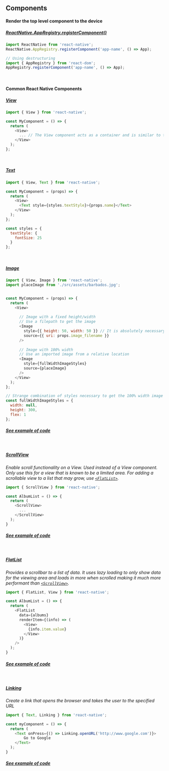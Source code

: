 ## Components

#### Render the top level component to the device
##### [ReactNative.AppRegistry.registerComponent()](https://facebook.github.io/react-native/docs/appregistry.html#registercomponent)
```js
import ReactNative from 'react-native';
ReactNative.AppRegistry.registerComponent('app-name', () => App);

// Using destructuring
import { AppRegistry } from 'react-dom';
AppRegistry.registerComponent('app-name', () => App);
```

<br>

#### Common React Native Components
##### [View](https://facebook.github.io/react-native/docs/view.html)
```js
import { View } from 'react-native';

const MyComponent = () => {
  return (
    <View>
      ... // The View component acts as a container and is similar to the `div` tag in HTML
    </View>  
  );
};
```

<br>

##### [Text](https://facebook.github.io/react-native/docs/text.html)
```js
import { View, Text } from 'react-native';

const MyComponent = (props) => {
  return (
    <View>
      <Text style={styles.textStyle}>{props.name}</Text>
    </View>
  );
};

const styles = {
  textStyle: {
    fontSize: 25
  }
};
```

<br>

##### [Image](https://facebook.github.io/react-native/docs/image.html)
```js
import { View, Image } from 'react-native';
import placeImage from './src/assets/barbados.jpg';


const MyComponent = (props) => {
  return (
    <View>
    
      // Image with a fixed height/width
      // Use a filepath to get the image
      <Image 
        style={{ height: 50, width: 50 }} // It is absolutely necessary to provide a width/height in order for the image to appear
        source={{ uri: props.image_filename }}
      />
      
      // Image with 100% width
      // Use an imported image from a relative location 
      <Image 
        style={fullWidthImageStyles}
        source={placeImage}
      />
    </View>  
  );
};

// Strange combination of styles necessary to get the 100% width image to appear
const fullWidthImageStyles = {
  width: null,
  height: 300,
  flex: 1
};
```
##### [*See example of code*](https://snack.expo.io/SkOWpL1Ff)

<br >

##### [ScrollView](https://facebook.github.io/react-native/docs/scrollview.html)
*Enable scroll functionality on a View. Used instead of a View component. Only use this for a view that is known to be a limited area. For adding a scrollable view to a list that may grow, use [`<FlatList>`](https://github.com/zeckdude/code-references/blob/master/react/react-native/component.md#flatlist).*
```js
import { ScrollView } from 'react-native';

const AlbumList = () => {
  return (
    <ScrollView>
      ...
    </ScrollView>
  );
}
```
##### [*See example of code*](https://snack.expo.io/Sk8-7vyYG)

<br>


##### [FlatList](https://facebook.github.io/react-native/docs/flatlist.html)
*Provides a scrollbar to a list of data. It uses lazy loading to only show data for the viewing area and loads in more when scrolled making it much more performant than [`<ScrollView>`](https://github.com/zeckdude/code-references/blob/master/react/react-native/component.md#scrollview).*
```js
import { FlatList, View } from 'react-native';

const AlbumList = () => {
  return (
    <FlatList 
      data={albums}
      renderItem={(info) => (
        <View>
          {info.item.value}
        </View>
      )}
    />
  );
}
```
##### [*See example of code*](https://snack.expo.io/S132Ts1tz)

<br>

##### [Linking](https://facebook.github.io/react-native/docs/linking.html)
*Create a link that opens the browser and takes the user to the specified URL*
```js
import { Text, Linking } from 'react-native';

const myComponent = () => {
  return (
    <Text onPress={() => Linking.openURL('http://www.google.com')}>
        Go to Google
    </Text>
  );
}
```
##### [*See example of code*](https://snack.expo.io/BJScM4JKM)
